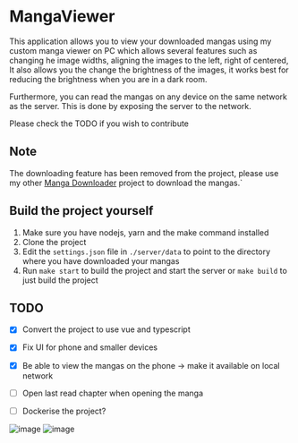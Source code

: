 # MangaViewer

This application allows you to view your downloaded mangas using my custom manga viewer on PC which
allows several features such as changing he image widths, aligning the images to the left, right of centered,
It also allows you the change the brightness of the images, it works best for reducing the brightness when
you are in a dark room.

Furthermore, you can read the mangas on any device on the same network as the server. This is done by exposing the server to the network.

Please check the TODO if you wish to contribute

## Note

The downloading feature has been removed from the project, please use my other [Manga Downloader](https://github.com/Rishi-Bidani/go-manga-downloader) project to download the mangas.`

## Build the project yourself

1. Make sure you have nodejs, yarn and the make command installed
2. Clone the project
3. Edit the `settings.json` file in `./server/data` to point to the directory where you have downloaded your mangas
4. Run `make start` to build the project and start the server or `make build` to just build the project

## TODO

- [x] Convert the project to use vue and typescript
- [x] Fix UI for phone and smaller devices
- [x] Be able to view the mangas on the phone -> make it available on local network
- [ ] Open last read chapter when opening the manga
- [ ] Dockerise the project?


![image](https://github.com/Rishi-Bidani/mangaviewer/assets/64310471/91866776-6928-4835-8464-30947f5719f1)
![image](https://github.com/Rishi-Bidani/mangaviewer/assets/64310471/aca24909-6545-4ce2-98cc-d08ab72c6241)
